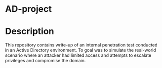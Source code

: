# AD-project

# Description
This repository contains write-up of an internal penetration test conducted in an Active Directory environment. To goal was to simulate the real-world scenario where an attacker had limited access and attempts to escalate privileges and compromise the domain.
